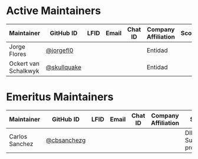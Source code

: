 # Active Maintainers

| Maintainer | GitHub ID | LFID | Email | Chat ID | Company Affiliation | Scope |
| ---------- | --------- | ---- | ----- | ------- | ------------------- | ----- |
| Jorge Flores | [@jorgefl0](https://github.com/jorgefl0) |      |         |       |  Entidad |       |
| Ockert van Schalkwyk | [@skullquake](https://github.com/skullquake) |      |         |       | Entidad |       |



# Emeritus Maintainers

| Maintainer | GitHub ID | LFID | Email | Chat ID | Company Affiliation | Scope |
| ---------- | --------- | ---- | ----- | ------- | ------------------- | ----- |
| Carlos Sanchez | [@cbsanchezg](https://github.com/cbsanchezg) |      |         |       |                     |   DIDComm Survey protocol   |

